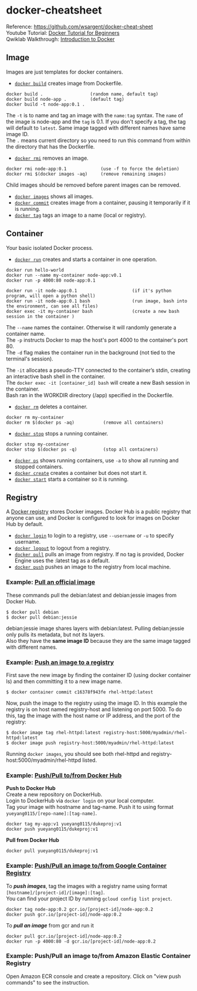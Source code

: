 # docker-cheatsheet

Reference: https://github.com/wsargent/docker-cheat-sheet  
Youtube Tutorial: [Docker Tutorial for Beginners](https://www.youtube.com/watch?v=fqMOX6JJhGo&list=RDCMUC8butISFwT-Wl7EV0hUK0BQ&start_radio=1&t=18)  
Qwiklab Walkthrough: [Introduction to Docker](https://www.qwiklabs.com/focuses/1029?parent=catalog)

## Image
Images are just templates for docker containers.
* [`docker build`](https://docs.docker.com/engine/reference/commandline/build) creates image from Dockerfile.
```
docker build .                  (random name, default tag)
docker build node-app .         (default tag)
docker build -t node-app:0.1 .
```
The ```-t``` is to name and tag an image with the ```name:tag``` syntax. The ```name``` of the image is node-app and the ```tag``` is 0.1. If you don't specify a tag, the tag will default to ```latest```. Same image tagged with different names have same image ID.  
The ```.``` means current directory so you need to run this command from within the directory that has the Dockerfile.

* [`docker rmi`](https://docs.docker.com/engine/reference/commandline/rmi) removes an image.
```
docker rmi node-app:0.1             (use -f to force the deletion)
docker rmi $(docker images -aq)     (remove remaining images)
```
Child images should be removed before parent images can be removed.
* [`docker images`](https://docs.docker.com/engine/reference/commandline/images) shows all images.
* [`docker commit`](https://docs.docker.com/engine/reference/commandline/commit) creates image from a container, pausing it temporarily if it is running.
* [`docker tag`](https://docs.docker.com/engine/reference/commandline/tag) tags an image to a name (local or registry).

## Container
Your basic isolated Docker process.  
* [`docker run`](https://docs.docker.com/engine/reference/commandline/run) creates and starts a container in one operation.
```
docker run hello-world
docker run --name my-container node-app:v0.1
docker run -p 4000:80 node-app:0.1

docker run -it node-app:0.1                     (if it's python program, will open a python shell)
docker run -it node-app:0.1 bash                (run image, bash into the environment, can see all files)
docker exec -it my-container bash               (create a new bash session in the container )
```
The ```--name``` names the container. Otherwise it will randomly generate a container name.  
The ```-p``` instructs Docker to map the host's port 4000 to the container's port 80.  
The ```-d``` flag makes the container run in the background (not tied to the terminal's session).  

The ```-it``` allocates a pseudo-TTY connected to the container’s stdin, creating an interactive bash shell in the container.  
The ```docker exec -it [container_id] bash``` will create a new Bash session in the container.  
Bash ran in the WORKDIR directory (/app) specified in the Dockerfile. 

* [`docker rm`](https://docs.docker.com/engine/reference/commandline/rm) deletes a container.
```
docker rm my-container               
docker rm $(docker ps -aq)           (remove all containers)         
```
* [`docker stop`](https://docs.docker.com/engine/reference/commandline/stop) stops a running container.
```
docker stop my-container
docker stop $(docker ps -q)          (stop all containers)
```
* [`docker ps`](https://docs.docker.com/engine/reference/commandline/ps) shows running containers, use `-a` to show all running and stopped containers.
* [`docker create`](https://docs.docker.com/engine/reference/commandline/create) creates a container but does not start it.
* [`docker start`](https://docs.docker.com/engine/reference/commandline/start) starts a container so it is running.


## Registry
A [Docker registry](https://docs.docker.com/get-started/overview/#docker-registries) stores Docker images. Docker Hub is a public registry that anyone can use, and Docker is configured to look for images on Docker Hub by default.   

* [`docker login`](https://docs.docker.com/engine/reference/commandline/login) to login to a registry, use `--username` or `-u` to specify username.
* [`docker logout`](https://docs.docker.com/engine/reference/commandline/logout) to logout from a registry.
* [`docker pull`](https://docs.docker.com/engine/reference/commandline/pull) pulls an image from registry. If no tag is provided, Docker Engine uses the :latest tag as a default.
* [`docker push`](https://docs.docker.com/engine/reference/commandline/push) pushes an image to the registry from local machine.

### Example: [Pull an official image](https://docs.docker.com/engine/reference/commandline/pull/#pull-an-image-from-docker-hub)
These commands pull the debian:latest and debian:jessie images from Docker Hub.  
```
$ docker pull debian
$ docker pull debian:jessie
```  
debian:jessie image shares layers with debian:latest. Pulling debian:jessie only pulls its metadata, but not its layers.  
Also they have the **same image ID** because they are the same image tagged with different names.  

### Example: [Push an image to a registry](https://docs.docker.com/engine/reference/commandline/push/#push-a-new-image-to-a-registry)
First save the new image by finding the container ID (using docker container ls) and then committing it to a new image name.
```
$ docker container commit c16378f943fe rhel-httpd:latest
```
Now, push the image to the registry using the image ID. In this example the registry is on host named registry-host and listening on port 5000. To do this, tag the image with the host name or IP address, and the port of the registry:  
```
$ docker image tag rhel-httpd:latest registry-host:5000/myadmin/rhel-httpd:latest
$ docker image push registry-host:5000/myadmin/rhel-httpd:latest
```
Running ```docker images```, you should see both rhel-httpd and registry-host:5000/myadmin/rhel-httpd listed. 

### Example: [Push/Pull to/from Docker Hub](https://github.com/yueyang0115/docker-deploy/blob/main/README.md#push-to-docker-hub)
**Push to Docker Hub**  
Create a new repository on DockerHub.  
Login to DockerHub via ```docker login``` on your local computer.  
Tag your image with hostname and tag-name. Push it to using format ```yueyang0115/[repo-name]:[tag-name]```.  
```
docker tag my-app:v1 yueyang0115/dukeproj:v1
docker push yueyang0115/dukeproj:v1
```
**Pull from Docker Hub**  
```
docker pull yueyang0115/dukeproj:v1
```

### Example: [Push/Pull an image to/from Google Container Registry](https://www.qwiklabs.com/focuses/1029?parent=catalog#step8)
To ***push images***, tag the images with a registry name using format ```[hostname]/[project-id]/[image]:[tag]```.  
You can find your project ID by running ```gcloud config list project```.  
```
docker tag node-app:0.2 gcr.io/[project-id]/node-app:0.2
docker push gcr.io/[project-id]/node-app:0.2
```
To ***pull an image*** from gcr and run it
```
docker pull gcr.io/[project-id]/node-app:0.2
docker run -p 4000:80 -d gcr.io/[project-id]/node-app:0.2
```

### Example: Push/Pull an image to/from Amazon Elastic Container Registry
Open Amazon ECR console and create a repository. Click on "view push commands" to see the instruction.  
